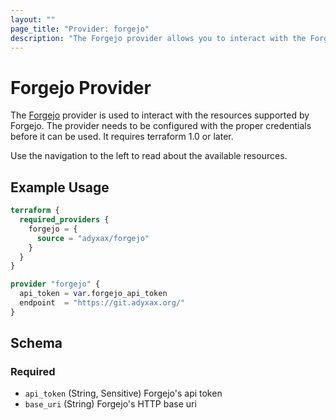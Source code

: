 ```yaml
---
layout: ""
page_title: "Provider: forgejo"
description: "The Forgejo provider allows you to interact with the Forgejo API."
---
```


# Forgejo Provider

The [Forgejo](https://forgejo.org/) provider is used to interact with the
resources supported by Forgejo. The provider needs to be configured with the
proper credentials before it can be used. It requires terraform 1.0 or later.

Use the navigation to the left to read about the available resources.

## Example Usage

```terraform
terraform {
  required_providers {
    forgejo = {
      source = "adyxax/forgejo"
    }
  }
}

provider "forgejo" {
  api_token = var.forgejo_api_token
  endpoint  = "https://git.adyxax.org/"
}
```

<!-- schema generated by tfplugindocs -->
## Schema

### Required

- `api_token` (String, Sensitive) Forgejo's api token
- `base_uri` (String) Forgejo's HTTP base uri
